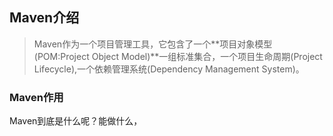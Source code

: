 ## Maven介绍

> Maven作为一个项目管理工具，它包含了一个**项目对象模型(POM:Project Object Model)**一组标准集合，一个项目生命周期(Project Lifecycle),一个依赖管理系统(Dependency Management System)。  

### Maven作用

Maven到底是什么呢？能做什么，